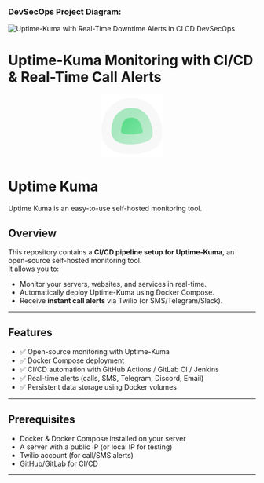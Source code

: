### DevSecOps Project Diagram: 
<img width="608" height="358" alt="Uptime-Kuma with Real-Time Downtime Alerts in CI CD   DevSecOps" src="https://github.com/user-attachments/assets/07c4787c-2b57-42ee-9c4c-fb7dadba8b5f" />

# Uptime-Kuma Monitoring with CI/CD & Real-Time Call Alerts

<div align="center" width="100%">
    <img src="./public/icon.svg" width="128" alt="" />
</div>

# Uptime Kuma

Uptime Kuma is an easy-to-use self-hosted monitoring tool.

## Overview
This repository contains a **CI/CD pipeline setup for Uptime-Kuma**, an open-source self-hosted monitoring tool.  
It allows you to:
- Monitor your servers, websites, and services in real-time.
- Automatically deploy Uptime-Kuma using Docker Compose.
- Receive **instant call alerts** via Twilio (or SMS/Telegram/Slack).

---

## Features
- ✅ Open-source monitoring with Uptime-Kuma
- ✅ Docker Compose deployment
- ✅ CI/CD automation with GitHub Actions / GitLab CI / Jenkins
- ✅ Real-time alerts (calls, SMS, Telegram, Discord, Email)
- ✅ Persistent data storage using Docker volumes

---

## Prerequisites
- Docker & Docker Compose installed on your server
- A server with a public IP (or local IP for testing)
- Twilio account (for call/SMS alerts)
- GitHub/GitLab for CI/CD

---



